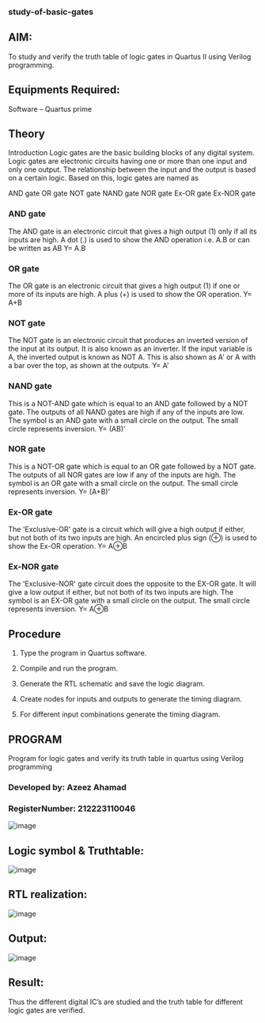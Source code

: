 ### study-of-basic-gates

## AIM:

To study and verify the truth table of logic gates in Quartus II using Verilog programming.

## Equipments Required:

Software – Quartus prime 

## Theory

Introduction Logic gates are the basic building blocks of any digital system. Logic gates are electronic circuits having one or more than one input and only one output. The relationship between the input and the output is based on a certain logic. Based on this, logic gates are named as

AND gate OR gate NOT gate NAND gate NOR gate Ex-OR gate Ex-NOR gate

### AND gate

The AND gate is an electronic circuit that gives a high output (1) only if all its inputs are high. A dot (.) is used to show the AND operation i.e. A.B or can be written as AB
Y= A.B

### OR gate

The OR gate is an electronic circuit that gives a high output (1) if one or more of its inputs are high. A plus (+) is used to show the OR operation.
Y= A+B

### NOT gate

The NOT gate is an electronic circuit that produces an inverted version of the input at its output. It is also known as an inverter. If the input variable is A, the inverted output is known as NOT A. This is also shown as A' or A with a bar over the top, as shown at the outputs.
Y= A'

### NAND gate

This is a NOT-AND gate which is equal to an AND gate followed by a NOT gate. The outputs of all NAND gates are high if any of the inputs are low. The symbol is an AND gate with a small circle on the output. The small circle represents inversion.
Y= (AB)’

### NOR gate

This is a NOT-OR gate which is equal to an OR gate followed by a NOT gate. The outputs of all NOR gates are low if any of the inputs are high. The symbol is an OR gate with a small circle on the output. The small circle represents inversion.
Y= (A+B)’

### Ex-OR gate

The 'Exclusive-OR' gate is a circuit which will give a high output if either, but not both of its two inputs are high. An encircled plus sign (⊕) is used to show the Ex-OR operation.
Y= A⊕B

### Ex-NOR gate

The 'Exclusive-NOR' gate circuit does the opposite to the EX-OR gate. It will give a low output if either, but not both of its two inputs are high. The symbol is an EX-OR gate with a small circle on the output. The small circle represents inversion.
Y= A⊕B

## Procedure

1.	Type the program in Quartus software.

2.	Compile and run the program.

3.	Generate the RTL schematic and save the logic diagram.

4.	Create nodes for inputs and outputs to generate the timing diagram.

5.	For different input combinations generate the timing diagram.


## PROGRAM

Program for logic gates and verify its truth table in quartus using Verilog programming

 ### Developed by: Azeez Ahamad
 ### RegisterNumber: 212223110046

 ![image](https://github.com/AzeezBT/study-of-basic-gates/assets/150319523/15f5db42-ffc2-4cba-9b76-6602eb08c855)

 
## Logic symbol & Truthtable:
![image](https://github.com/AzeezBT/study-of-basic-gates/assets/150319523/c9b9adc0-9bcb-45f0-a513-6cdc0f094caa)


## RTL realization:
![image](https://github.com/AzeezBT/study-of-basic-gates/assets/150319523/55628734-080d-4766-a366-f93aad7bce10)

## Output:
![image](https://github.com/AzeezBT/study-of-basic-gates/assets/150319523/f7f48172-bfe5-445a-bd80-0adc008caee4)

## Result:
Thus the different digital IC’s are studied and the truth table for different logic gates are verified.

